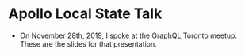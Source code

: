 # Apollo Local State Talk

- On November 28th, 2019, I spoke at the GraphQL Toronto meetup. These are the slides for that presentation.
